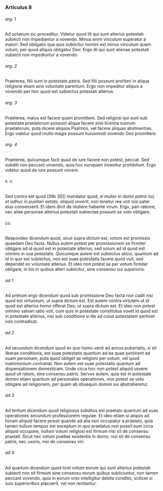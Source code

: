 ### Articulus 8

###### arg. 1
Ad octavum sic proceditur. Videtur quod illi qui sunt alterius potestati subiecti non impediantur a vovendo. Minus enim vinculum superatur a maiori. Sed obligatio qua quis subiicitur homini est minus vinculum quam votum, per quod aliquis obligatur Deo. Ergo illi qui sunt alienae potestati subiecti non impediuntur a vovendo.

###### arg. 2
Praeterea, filii sunt in potestate patris. Sed filii possunt profiteri in aliqua religione etiam sine voluntate parentum. Ergo non impeditur aliquis a vovendo per hoc quod est subiectus potestati alterius.

###### arg. 3
Praeterea, maius est facere quam promittere. Sed religiosi qui sunt sub potestate praelatorum possunt aliqua facere sine licentia suorum praelatorum, puta dicere aliquos Psalmos, vel facere aliquas abstinentias. Ergo videtur quod multo magis possunt huiusmodi vovendo Deo promittere.

###### arg. 4
Praeterea, quicumque facit quod de iure facere non potest, peccat. Sed subditi non peccant vovendo, quia hoc nunquam invenitur prohibitum. Ergo videtur quod de iure possunt vovere.

###### s. c.
Sed contra est quod [[Nb 30]] mandatur quod, *si mulier in domo patris sui, et adhuc in puellari aetate, aliquid voverit*, non tenetur rea voti nisi pater eius consenserit. Et idem dicit de muliere habente virum. Ergo, pari ratione, nec aliae personae alterius potestati subiectae possunt se voto obligare.

###### co.
Respondeo dicendum quod, sicut supra dictum est, votum est promissio quaedam Deo facta. Nullus autem potest per promissionem se firmiter obligare ad id quod est in potestate alterius, sed solum ad id quod est omnino in sua potestate. Quicumque autem est subiectus alicui, quantum ad id in quo est subiectus, non est suae potestatis facere quod vult, sed dependet ex voluntate alterius. Et ideo non potest se per votum firmiter obligare, in his in quibus alteri subiicitur, sine consensu sui superioris.

###### ad 1
Ad primum ergo dicendum quod sub promissione Deo facta non cadit nisi quod est virtuosum, ut supra dictum est. Est autem contra virtutem ut id quod est alterius homo offerat Deo, ut supra dictum est. Et ideo non potest omnino salvari ratio voti, cum quis in potestate constitutus vovet id quod est in potestate alterius, nisi sub conditione si ille ad cuius potestatem pertinet non contradicat.

###### ad 2
Ad secundum dicendum quod ex quo homo venit ad annos pubertatis, si sit liberae conditionis, est suae potestatis quantum ad ea quae pertinent ad suam personam, puta quod obliget se religioni per votum, vel quod matrimonium contrahat. Non autem est suae potestatis quantum ad dispensationem domesticam. Unde circa hoc non potest aliquid vovere quod sit ratum, sine consensu patris. Servus autem, quia est in potestate domini etiam quantum ad personales operationes, non potest se voto obligare ad religionem, per quam ab obsequio domini sui abstraheretur.

###### ad 3
Ad tertium dicendum quod religiosus subditus est praelato quantum ad suas operationes secundum professionem regulae. Et ideo etiam si aliquis ad horam aliquid facere possit quando ad alia non occupatur a praelato, quia tamen nullum tempus est exceptum in quo praelatus non possit eum circa aliquid occupare, nullum votum religiosi est firmum nisi sit de consensu praelati. Sicut nec votum puellae existentis in domo, nisi sit de consensu patris, nec uxoris, nisi de consensu viri.

###### ad 4
Ad quartum dicendum quod licet votum eorum qui sunt alterius potestati subiecti non sit firmum sine consensu eorum quibus subiiciuntur, non tamen peccant vovendo, quia in eorum voto intelligitur debita conditio, scilicet si suis superioribus placuerit, vel non renitantur.

